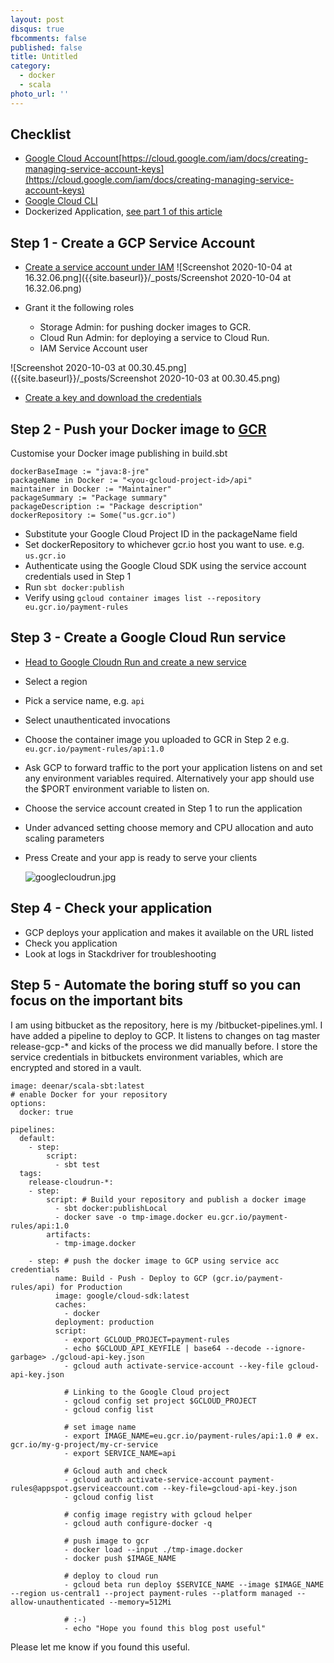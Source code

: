 ```yaml
---
layout: post
disqus: true
fbcomments: false
published: false
title: Untitled
category:
  - docker
  - scala
photo_url: ''
---
```

## Checklist
- [Google Cloud Account](https://cloud.google.com/free)[https://cloud.google.com/iam/docs/creating-managing-service-account-keys](https://cloud.google.com/iam/docs/creating-managing-service-account-keys)
- [Google Cloud CLI](https://cloud.google.com/sdk/docs/install)
- Dockerized Application, [see part 1 of this article](https://deenar.github.io./dockerising-scala-app-with-sbt/)

## Step 1 - Create a GCP Service Account
- [Create a service account under IAM](https://cloud.google.com/iam/docs/creating-managing-service-accounts)
![Screenshot 2020-10-04 at 16.32.06.png]({{site.baseurl}}/_posts/Screenshot 2020-10-04 at 16.32.06.png)

- Grant it the following roles
	- Storage Admin: for pushing docker images to GCR.
	- Cloud Run Admin: for deploying a service to Cloud Run.
	- IAM Service Account user
    
 ![Screenshot 2020-10-03 at 00.30.45.png]({{site.baseurl}}/_posts/Screenshot 2020-10-03 at 00.30.45.png)

- [Create a key and download the credentials](https://cloud.google.com/iam/docs/creating-managing-service-account-keys)

## Step 2 - Push your Docker image to [GCR](https://cloud.google.com/container-registry)
Customise your Docker image publishing in build.sbt


	dockerBaseImage := "java:8-jre"
	packageName in Docker := "<you-gcloud-project-id>/api"
	maintainer in Docker := "Maintainer"
	packageSummary := "Package summary"
	packageDescription := "Package description"
	dockerRepository := Some("us.gcr.io")
    
- Substitute your Google Cloud Project ID in the packageName field
- Set dockerRepository to whichever gcr.io host you want to use. e.g. `us.gcr.io`
- Authenticate using the Google Cloud SDK using the service account credentials used in Step 1
- Run `sbt docker:publish`
- Verify using `gcloud container images list --repository eu.gcr.io/payment-rules`

## Step 3 - Create a Google Cloud Run service

- [Head to Google Cloudn Run and create a new service](https://console.cloud.google.com/run)
- Select a region
- Pick a service name, e.g. `api`
- Select unauthenticated invocations
- Choose the container image you uploaded to GCR in Step 2 e.g. `eu.gcr.io/payment-rules/api:1.0`
- Ask GCP to forward traffic to the port your application listens on and set any environment variables required. Alternatively your app should use the $PORT environment variable to listen on.
- Choose the service account created in Step 1 to run the application
- Under advanced setting choose memory and CPU allocation and auto scaling parameters
- Press Create and your app is ready to serve your clients


   ![googlecloudrun.jpg]({{site.baseurl}}/_posts/googlecloudrun.jpg)
 
## Step 4 - Check your application    
- GCP deploys your application and makes it available on the URL listed
- Check you application 
- Look at logs in Stackdriver for troubleshooting

    
## Step 5 - Automate the boring stuff so you can focus on the important bits    
I am using bitbucket as the repository, here is my /bitbucket-pipelines.yml. I have added a pipeline to deploy to GCP. It listens to changes on tag master release-gcp-* and kicks of the process we did manually before. I store the service credentials in bitbuckets environment variables, which are encrypted and stored in a vault.
    
```
image: deenar/scala-sbt:latest
# enable Docker for your repository
options:
  docker: true

pipelines:
  default:
    - step:
        script: 
          - sbt test
  tags:
    release-cloudrun-*:
    - step:
        script: # Build your repository and publish a docker image
          - sbt docker:publishLocal
          - docker save -o tmp-image.docker eu.gcr.io/payment-rules/api:1.0
        artifacts:
          - tmp-image.docker

    - step: # push the docker image to GCP using service acc credentials
          name: Build - Push - Deploy to GCP (gcr.io/payment-rules/api) for Production
          image: google/cloud-sdk:latest
          caches:
            - docker
          deployment: production
          script:
            - export GCLOUD_PROJECT=payment-rules
            - echo $GCLOUD_API_KEYFILE | base64 --decode --ignore-garbage> ./gcloud-api-key.json
            - gcloud auth activate-service-account --key-file gcloud-api-key.json

            # Linking to the Google Cloud project
            - gcloud config set project $GCLOUD_PROJECT          
            - gcloud config list

            # set image name
            - export IMAGE_NAME=eu.gcr.io/payment-rules/api:1.0 # ex. gcr.io/my-g-project/my-cr-service
            - export SERVICE_NAME=api

            # Gcloud auth and check
            - gcloud auth activate-service-account payment-rules@appspot.gserviceaccount.com --key-file=gcloud-api-key.json
            - gcloud config list

            # config image registry with gcloud helper
            - gcloud auth configure-docker -q

            # push image to gcr
            - docker load --input ./tmp-image.docker
            - docker push $IMAGE_NAME

            # deploy to cloud run
            - gcloud beta run deploy $SERVICE_NAME --image $IMAGE_NAME --region us-central1 --project payment-rules --platform managed --allow-unauthenticated --memory=512Mi

            # :-)
            - echo "Hope you found this blog post useful"
```

Please let me know if you found this useful.
